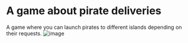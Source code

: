 # A game about pirate deliveries
A game where you can launch pirates to different islands depending on their requests.
![image](https://user-images.githubusercontent.com/44000056/235547732-dc85f3df-449d-4cbf-837f-44d27913301a.png)
